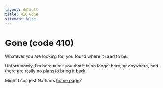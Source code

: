 ```yaml
---
layout: default
title: 410 Gone
sitemap: false
---
```


<h1>Gone (code 410)</h1>

Whatever you are looking for, you found where it used to be.

Unfortunately, I’m here to tell you that it is no longer here, or anywhere, and there are really no plans to bring it back.

Might I suggest Nathan’s [home page](http://staff.washington.edu/grigg/)?
